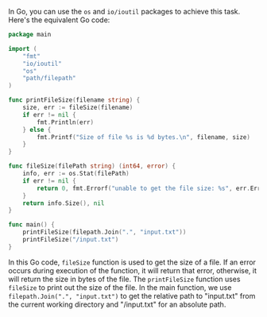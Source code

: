  In Go, you can use the `os` and `io/ioutil` packages to achieve this task. Here's the equivalent Go code:

```go
package main

import (
	"fmt"
	"io/ioutil"
	"os"
	"path/filepath"
)

func printFileSize(filename string) {
	size, err := fileSize(filename)
	if err != nil {
		fmt.Println(err)
	} else {
		fmt.Printf("Size of file %s is %d bytes.\n", filename, size)
	}
}

func fileSize(filePath string) (int64, error) {
	info, err := os.Stat(filePath)
	if err != nil {
		return 0, fmt.Errorf("unable to get the file size: %s", err.Error())
	}
	return info.Size(), nil
}

func main() {
	printFileSize(filepath.Join(".", "input.txt"))
	printFileSize("/input.txt")
}
```

In this Go code, `fileSize` function is used to get the size of a file. If an error occurs during execution of the function, it will return that error, otherwise, it will return the size in bytes of the file. The `printFileSize` function uses `fileSize` to print out the size of the file. In the main function, we use `filepath.Join(".", "input.txt")` to get the relative path to "input.txt" from the current working directory and "/input.txt" for an absolute path.
